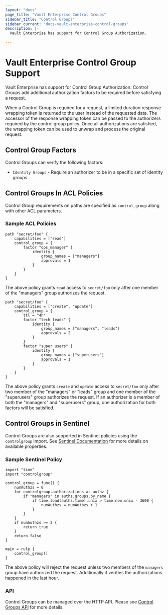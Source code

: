```yaml
---
layout: "docs"
page_title: "Vault Enterprise Control Groups"
sidebar_title: "Control Groups"
sidebar_current: "docs-vault-enterprise-control-groups"
description: |-
  Vault Enterprise has support for Control Group Authorization.

---
```


# Vault Enterprise Control Group Support

Vault Enterprise has support for Control Group Authorization. Control Groups
add additional authorization factors to be required before satisfying a request.  

When a Control Group is required for a request, a limited duration response
wrapping token is returned to the user instead of the requested data. The
accessor of the response wrapping token can be passed to the authorizers 
required by the control group policy. Once all authorizations are satisfied,
the wrapping token can be used to unwrap and process the original request.

## Control Group Factors

Control Groups can verify the following factors:
 
- `Identity Groups` - Require an authorizer to be in a specific set of identity
groups.

## Control Groups In ACL Policies

Control Group requirements on paths are specified as `control_group` along 
with other ACL parameters.

### Sample ACL Policies

```
path "secret/foo" {
    capabilities = ["read"]
    control_group = {
        factor "ops_manager" {
            identity {
                group_names = ["managers"]
                approvals = 1
            }
        }
    }
}
```

The above policy grants `read` access to `secret/foo` only after one member of
the "managers" group authorizes the request.

```
path "secret/foo" {
    capabilities = ["create", "update"]
    control_group = {
        ttl = "4h"
        factor "tech leads" {
            identity {
                group_names = ["managers", "leads"]
                approvals = 2
            }
        }
        factor "super users" {
            identity {
                group_names = ["superusers"]
                approvals = 1
            }
        }
    }
}
```

The above policy grants `create` and `update` access to `secret/foo` only after 
two member of the "managers" or "leads" group and one member of the "superusers"
group authorizes the request.  If an authorizer is a member of both the 
"managers" and "superusers" group, one authorization for both factors will be 
satisfied.

## Control Groups in Sentinel

Control Groups are also supported in Sentinel policies using the `controlgroup`
import.  See [Sentinel Documentation](/docs/enterprise/sentinel/index.html) for more
details on available properties.

### Sample Sentinel Policy

```
import "time"
import "controlgroup"

control_group = func() {
    numAuthzs = 0
    for controlgroup.authorizations as authz {
		if "managers" in authz.groups.by_name {
			if time.load(authz.time).unix > time.now.unix - 3600 {
				numAuthzs = numAuthzs + 1
			}
		}
    }
    if numAuthzs >= 2 {
        return true
    }
    return false
}

main = rule {
    control_group()
}
```

The above policy will reject the request unless two members of the `managers`
group have authorized the request. Additionally it verifies the authorizations
happened in the last hour.

### API

Control Groups can be managed over the HTTP API. Please see 
[Control Groups API](/api/system/control-group.html) for more details.
